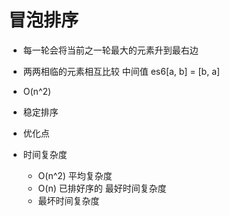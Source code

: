 # 冒泡排序

- 每一轮会将当前之一轮最大的元素升到最右边
- 两两相临的元素相互比较  中间值  es6[a, b] = [b, a]
- O(n^2)
- 稳定排序

- 优化点
- 时间复杂度
    - O(n^2)    平均复杂度
    - O(n) 已排好序的   最好时间复杂度
    - 最坏时间复杂度